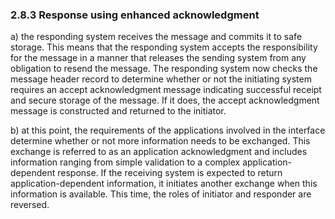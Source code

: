 ### 2.8.3 Response using enhanced acknowledgment

a) the responding system receives the message and commits it to safe storage. This means that the responding system accepts the responsibility for the message in a manner that releases the sending system from any obligation to resend the message. The responding system now checks the message header record to determine whether or not the initiating system requires an accept acknowledgment message indicating successful receipt and secure storage of the message. If it does, the accept acknowledgment message is constructed and returned to the initiator.

b) at this point, the requirements of the applications involved in the interface determine whether or not more information needs to be exchanged. This exchange is referred to as an application acknowledgment and includes information ranging from simple validation to a complex application-dependent response. If the receiving system is expected to return application-dependent information, it initiates another exchange when this information is available. This time, the roles of initiator and responder are reversed.
